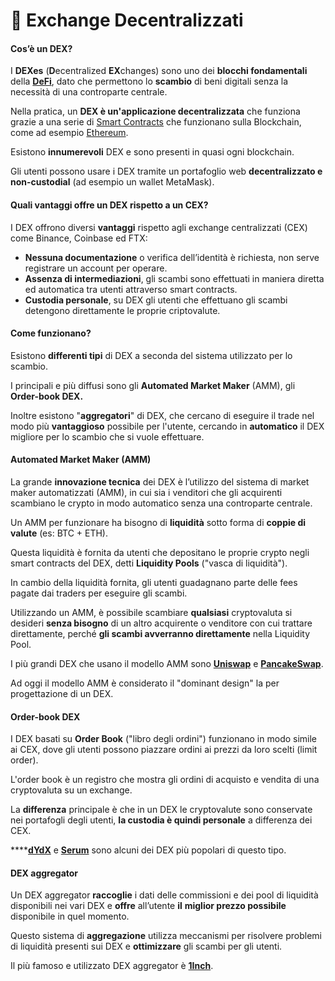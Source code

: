 # 💱 Exchange Decentralizzati

#### **Cos’è un DEX?** <a href="#cose-un-dex" id="cose-un-dex"></a>

I **DEXes** (**D**ecentralized **EX**changes) sono uno dei **blocchi fondamentali** della [**DeFi**](introduzione-alla-defi.md), dato che permettono lo **scambio** di beni digitali senza la necessità di una controparte centrale.&#x20;

Nella pratica, un **DEX è un'applicazione decentralizzata** che funziona grazie a una serie di [Smart Contracts](../ethereum/smart-contracts.md) che funzionano sulla Blockchain, come ad esempio [Ethereum](../ethereum/introduzione-a-ethereum.md).

Esistono **innumerevoli** DEX e sono presenti in quasi ogni blockchain.

Gli utenti possono usare i DEX tramite un portafoglio web **decentralizzato e non-custodial** (ad esempio un wallet MetaMask).

#### **Quali vantaggi offre un DEX rispetto a un CEX?** <a href="#quali-vantaggi-offrono" id="quali-vantaggi-offrono"></a>

I DEX offrono diversi **vantaggi** rispetto agli exchange centralizzati (CEX) come Binance, Coinbase ed FTX:

* **Nessuna documentazione** o verifica dell’identità è richiesta, non serve registrare un account per operare.
* **Assenza di intermediazioni**, gli scambi sono effettuati in maniera diretta ed automatica tra utenti attraverso smart contracts.
* **Custodia personale**, su DEX gli utenti che effettuano gli scambi detengono direttamente le proprie criptovalute.

#### **Come funzionano?** <a href="#le-tipologie-di-dex" id="le-tipologie-di-dex"></a>

Esistono **differenti tipi** di DEX a seconda del sistema utilizzato per lo scambio.

I principali e più diffusi sono gli **Automated Market Maker** (AMM), gli **Order-book DEX.**

Inoltre esistono "**aggregatori**" di DEX, che cercano di eseguire il trade nel modo più **vantaggioso**  possibile per l'utente, cercando in **automatico** il DEX migliore per lo scambio che si vuole effettuare.

#### **Automated Market Maker (AMM)** <a href="#automated-market-maker-amm" id="automated-market-maker-amm"></a>

La grande **innovazione tecnica** dei DEX è l’utilizzo del sistema di market maker automatizzati (AMM), in cui sia i venditori che gli acquirenti scambiano le crypto in modo automatico senza una controparte centrale.&#x20;

Un AMM per funzionare ha bisogno di **liquidità** sotto forma di **coppie di valute** (es: BTC + ETH).&#x20;

Questa liquidità è fornita da utenti che depositano le proprie crypto negli smart contracts del DEX, detti **Liquidity Pools** ("vasca di liquidità").&#x20;

In cambio della liquidità fornita, gli utenti guadagnano parte delle fees pagate dai traders per eseguire gli scambi.

Utilizzando un AMM, è possibile scambiare **qualsiasi** cryptovaluta si desideri **senza bisogno** di un altro acquirente o venditore con cui trattare direttamente, perché **gli scambi avverranno direttamente** nella Liquidity Pool.

I più grandi DEX che usano il modello AMM sono [**Uniswap**](https://uniswap.org/) e [**PancakeSwap**](https://pancakeswap.finance/).

Ad oggi il modello AMM è considerato il "dominant design" la per progettazione di un DEX.

#### **Order-book DEX** <a href="#order-book-dex" id="order-book-dex"></a>

I DEX basati su **Order Book** ("libro degli ordini") funzionano in modo simile ai CEX, dove gli utenti possono piazzare ordini ai prezzi da loro scelti (limit order).

L'order book è un registro che mostra gli ordini di acquisto e vendita di una cryptovaluta su un exchange.

La **differenza** principale è che in un DEX le cryptovalute sono conservate nei portafogli degli utenti, **la custodia è quindi personale** a differenza dei CEX.

****[**dYdX**](https://dydx.exchange/) e [**Serum**](https://www.projectserum.com/) sono alcuni dei DEX più popolari di questo tipo.

#### **DEX aggregator** <a href="#dex-aggregator" id="dex-aggregator"></a>

Un DEX aggregator **raccoglie** i dati delle commissioni e dei pool di liquidità disponibili nei vari DEX e **offre** all’utente **il** **miglior prezzo possibile** disponibile in quel momento.

Questo sistema di **aggregazione** utilizza meccanismi per risolvere problemi di liquidità presenti sui DEX e **ottimizzare** gli scambi per gli utenti.

Il più famoso e utilizzato DEX aggregator è [**1Inch**](https://1inch.io/).
